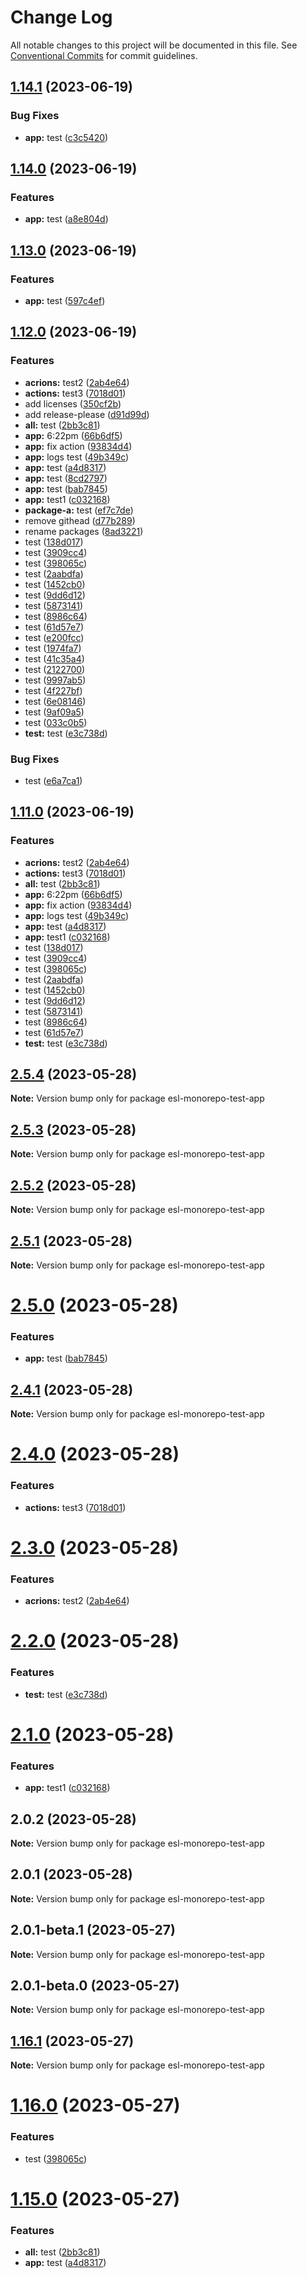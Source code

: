 # Change Log

All notable changes to this project will be documented in this file.
See [Conventional Commits](https://conventionalcommits.org) for commit guidelines.

## [1.14.1](https://github.com/fshovchko/esl-monorepo-test/compare/esl-monorepo-test-app-v1.14.0...esl-monorepo-test-app-v1.14.1) (2023-06-19)


### Bug Fixes

* **app:** test ([c3c5420](https://github.com/fshovchko/esl-monorepo-test/commit/c3c5420c8c6c3e8a767b664da2e2c1d833496165))

## [1.14.0](https://github.com/fshovchko/esl-monorepo-test/compare/esl-monorepo-test-app-v1.13.0...esl-monorepo-test-app-v1.14.0) (2023-06-19)


### Features

* **app:** test ([a8e804d](https://github.com/fshovchko/esl-monorepo-test/commit/a8e804dfcfadac9c0e6c9c058cf270dcca97669b))

## [1.13.0](https://github.com/fshovchko/esl-monorepo-test/compare/esl-monorepo-test-app-v1.12.0...esl-monorepo-test-app-v1.13.0) (2023-06-19)


### Features

* **app:** test ([597c4ef](https://github.com/fshovchko/esl-monorepo-test/commit/597c4ef92f4871ca95a3b703a550bcbf4457acc8))

## [1.12.0](https://github.com/fshovchko/esl-monorepo-test/compare/esl-monorepo-test-app-v1.11.0...esl-monorepo-test-app-v1.12.0) (2023-06-19)


### Features

* **acrions:** test2 ([2ab4e64](https://github.com/fshovchko/esl-monorepo-test/commit/2ab4e6414ac09ee530f84b4c59923ee14d456642))
* **actions:** test3 ([7018d01](https://github.com/fshovchko/esl-monorepo-test/commit/7018d01011d3d3686ab3a6eb3646f871ec2f76c7))
* add licenses ([350cf2b](https://github.com/fshovchko/esl-monorepo-test/commit/350cf2bba38e31a660df67fc902efd50a795528e))
* add release-please ([d91d99d](https://github.com/fshovchko/esl-monorepo-test/commit/d91d99d27b6262b89b881a5b7ca91a8c0ed40729))
* **all:** test ([2bb3c81](https://github.com/fshovchko/esl-monorepo-test/commit/2bb3c81cbe99e714e231810c277a4084ba6b865d))
* **app:** 6:22pm ([66b6df5](https://github.com/fshovchko/esl-monorepo-test/commit/66b6df5f0447dd7db34a1ab5b119971b2afbaf94))
* **app:** fix action ([93834d4](https://github.com/fshovchko/esl-monorepo-test/commit/93834d4081ba4d9076c06295a180902108ba50c2))
* **app:** logs test ([49b349c](https://github.com/fshovchko/esl-monorepo-test/commit/49b349c6f9d9503c9a5f0e5f01456a666cbf8e1a))
* **app:** test ([a4d8317](https://github.com/fshovchko/esl-monorepo-test/commit/a4d8317884904d9a596e52cc393d5b8e30e0ec92))
* **app:** test ([8cd2797](https://github.com/fshovchko/esl-monorepo-test/commit/8cd2797f374522dd5a9663c556aade76523a0034))
* **app:** test ([bab7845](https://github.com/fshovchko/esl-monorepo-test/commit/bab78457a499ac523955ff6bd2a2cee7bf6cccb4))
* **app:** test1 ([c032168](https://github.com/fshovchko/esl-monorepo-test/commit/c032168508d83a87d46b392690b1f07ef5a12981))
* **package-a:** test ([ef7c7de](https://github.com/fshovchko/esl-monorepo-test/commit/ef7c7de87b1796c8dabb47492ac0310bd71570f7))
* remove githead ([d77b289](https://github.com/fshovchko/esl-monorepo-test/commit/d77b2895e5defe4f0a3612ecd6badfd622692e3d))
* rename packages ([8ad3221](https://github.com/fshovchko/esl-monorepo-test/commit/8ad32212d0b8cbdb0e9efb9b24ed5a1fbd21744c))
* test ([138d017](https://github.com/fshovchko/esl-monorepo-test/commit/138d017d56e86e294ecf0ba7d4730da29bcfcf1a))
* test ([3909cc4](https://github.com/fshovchko/esl-monorepo-test/commit/3909cc44ae22995c5c965e3e5f95ed595d1edc4e))
* test ([398065c](https://github.com/fshovchko/esl-monorepo-test/commit/398065c43a899dde1979c49604d9d50f474eab4b))
* test ([2aabdfa](https://github.com/fshovchko/esl-monorepo-test/commit/2aabdfad734784c05d04469ce3c42b1b0f4b1a71))
* test ([1452cb0](https://github.com/fshovchko/esl-monorepo-test/commit/1452cb0494d81e31dbb98baeb6b2290524c42171))
* test ([9dd6d12](https://github.com/fshovchko/esl-monorepo-test/commit/9dd6d125f21702c4132dabda150c3179ee8c5d2a))
* test ([5873141](https://github.com/fshovchko/esl-monorepo-test/commit/58731419795f83d4023d2f29109e4e4102f66618))
* test ([8986c64](https://github.com/fshovchko/esl-monorepo-test/commit/8986c64c791ae1ccf116d9b9ef49408b8c3a6110))
* test ([61d57e7](https://github.com/fshovchko/esl-monorepo-test/commit/61d57e778ee5e030b15c811264e753790dcf21c2))
* test ([e200fcc](https://github.com/fshovchko/esl-monorepo-test/commit/e200fccc39a9acf6d9065c31877bfe7e78a6856c))
* test ([1974fa7](https://github.com/fshovchko/esl-monorepo-test/commit/1974fa71a5c0666ca282549c8a9d7981c4851c20))
* test ([41c35a4](https://github.com/fshovchko/esl-monorepo-test/commit/41c35a4b8ead2b4c9a5bf25b904c75fa8480f7d5))
* test ([2122700](https://github.com/fshovchko/esl-monorepo-test/commit/2122700518a81d7d01b29c5ab95f5e6427188ecc))
* test ([9997ab5](https://github.com/fshovchko/esl-monorepo-test/commit/9997ab594084a08faa94a16eb625b77f507c34de))
* test ([4f227bf](https://github.com/fshovchko/esl-monorepo-test/commit/4f227bf63bcddce68796ff8dbc96aecd846aeba3))
* test ([6e08146](https://github.com/fshovchko/esl-monorepo-test/commit/6e0814652a76ed9435498c8e194e1d2c42843d30))
* test ([9af09a5](https://github.com/fshovchko/esl-monorepo-test/commit/9af09a52e2ed085459e89ff04eb7e072f9cffc58))
* test ([033c0b5](https://github.com/fshovchko/esl-monorepo-test/commit/033c0b5af5ace3411607a8fe7b87c17b5078bef3))
* **test:** test ([e3c738d](https://github.com/fshovchko/esl-monorepo-test/commit/e3c738d00014e59162105b67de382afe377e7bfd))


### Bug Fixes

* test ([e6a7ca1](https://github.com/fshovchko/esl-monorepo-test/commit/e6a7ca1e7fabf3f9f04f8fd46cdcf6aaa0f03fcc))

## [1.11.0](https://github.com/fshovchko/esl-monorepo-test/compare/esl-monorepo-test-app-v1.10.0...esl-monorepo-test-app-v1.11.0) (2023-06-19)


### Features

* **acrions:** test2 ([2ab4e64](https://github.com/fshovchko/esl-monorepo-test/commit/2ab4e6414ac09ee530f84b4c59923ee14d456642))
* **actions:** test3 ([7018d01](https://github.com/fshovchko/esl-monorepo-test/commit/7018d01011d3d3686ab3a6eb3646f871ec2f76c7))
* **all:** test ([2bb3c81](https://github.com/fshovchko/esl-monorepo-test/commit/2bb3c81cbe99e714e231810c277a4084ba6b865d))
* **app:** 6:22pm ([66b6df5](https://github.com/fshovchko/esl-monorepo-test/commit/66b6df5f0447dd7db34a1ab5b119971b2afbaf94))
* **app:** fix action ([93834d4](https://github.com/fshovchko/esl-monorepo-test/commit/93834d4081ba4d9076c06295a180902108ba50c2))
* **app:** logs test ([49b349c](https://github.com/fshovchko/esl-monorepo-test/commit/49b349c6f9d9503c9a5f0e5f01456a666cbf8e1a))
* **app:** test ([a4d8317](https://github.com/fshovchko/esl-monorepo-test/commit/a4d8317884904d9a596e52cc393d5b8e30e0ec92))
* **app:** test1 ([c032168](https://github.com/fshovchko/esl-monorepo-test/commit/c032168508d83a87d46b392690b1f07ef5a12981))
* test ([138d017](https://github.com/fshovchko/esl-monorepo-test/commit/138d017d56e86e294ecf0ba7d4730da29bcfcf1a))
* test ([3909cc4](https://github.com/fshovchko/esl-monorepo-test/commit/3909cc44ae22995c5c965e3e5f95ed595d1edc4e))
* test ([398065c](https://github.com/fshovchko/esl-monorepo-test/commit/398065c43a899dde1979c49604d9d50f474eab4b))
* test ([2aabdfa](https://github.com/fshovchko/esl-monorepo-test/commit/2aabdfad734784c05d04469ce3c42b1b0f4b1a71))
* test ([1452cb0](https://github.com/fshovchko/esl-monorepo-test/commit/1452cb0494d81e31dbb98baeb6b2290524c42171))
* test ([9dd6d12](https://github.com/fshovchko/esl-monorepo-test/commit/9dd6d125f21702c4132dabda150c3179ee8c5d2a))
* test ([5873141](https://github.com/fshovchko/esl-monorepo-test/commit/58731419795f83d4023d2f29109e4e4102f66618))
* test ([8986c64](https://github.com/fshovchko/esl-monorepo-test/commit/8986c64c791ae1ccf116d9b9ef49408b8c3a6110))
* test ([61d57e7](https://github.com/fshovchko/esl-monorepo-test/commit/61d57e778ee5e030b15c811264e753790dcf21c2))
* **test:** test ([e3c738d](https://github.com/fshovchko/esl-monorepo-test/commit/e3c738d00014e59162105b67de382afe377e7bfd))

## [2.5.4](https://github.com/fshovchko/esl-monorepo-test/compare/esl-monorepo-test-app@2.5.3...esl-monorepo-test-app@2.5.4) (2023-05-28)

**Note:** Version bump only for package esl-monorepo-test-app





## [2.5.3](https://github.com/fshovchko/esl-monorepo-test/compare/esl-monorepo-test-app@2.5.2...esl-monorepo-test-app@2.5.3) (2023-05-28)

**Note:** Version bump only for package esl-monorepo-test-app





## [2.5.2](https://github.com/fshovchko/esl-monorepo-test/compare/esl-monorepo-test-app@2.5.1...esl-monorepo-test-app@2.5.2) (2023-05-28)

**Note:** Version bump only for package esl-monorepo-test-app





## [2.5.1](https://github.com/fshovchko/esl-monorepo-test/compare/esl-monorepo-test-app@2.5.0...esl-monorepo-test-app@2.5.1) (2023-05-28)

**Note:** Version bump only for package esl-monorepo-test-app





# [2.5.0](https://github.com/fshovchko/esl-monorepo-test/compare/esl-monorepo-test-app@2.4.1...esl-monorepo-test-app@2.5.0) (2023-05-28)


### Features

* **app:** test ([bab7845](https://github.com/fshovchko/esl-monorepo-test/commit/bab78457a499ac523955ff6bd2a2cee7bf6cccb4))





## [2.4.1](https://github.com/fshovchko/esl-monorepo-test/compare/esl-monorepo-test-app@2.4.0...esl-monorepo-test-app@2.4.1) (2023-05-28)

**Note:** Version bump only for package esl-monorepo-test-app





# [2.4.0](https://github.com/fshovchko/esl-monorepo-test/compare/esl-monorepo-test-app@2.3.0...esl-monorepo-test-app@2.4.0) (2023-05-28)


### Features

* **actions:** test3 ([7018d01](https://github.com/fshovchko/esl-monorepo-test/commit/7018d01011d3d3686ab3a6eb3646f871ec2f76c7))





# [2.3.0](https://github.com/fshovchko/esl-monorepo-test/compare/esl-monorepo-test-app@2.2.0...esl-monorepo-test-app@2.3.0) (2023-05-28)


### Features

* **acrions:** test2 ([2ab4e64](https://github.com/fshovchko/esl-monorepo-test/commit/2ab4e6414ac09ee530f84b4c59923ee14d456642))





# [2.2.0](https://github.com/fshovchko/esl-monorepo-test/compare/esl-monorepo-test-app@2.1.0...esl-monorepo-test-app@2.2.0) (2023-05-28)


### Features

* **test:** test ([e3c738d](https://github.com/fshovchko/esl-monorepo-test/commit/e3c738d00014e59162105b67de382afe377e7bfd))





# [2.1.0](https://github.com/fshovchko/esl-monorepo-test/compare/esl-monorepo-test-app@2.0.2...esl-monorepo-test-app@2.1.0) (2023-05-28)


### Features

* **app:** test1 ([c032168](https://github.com/fshovchko/esl-monorepo-test/commit/c032168508d83a87d46b392690b1f07ef5a12981))





## 2.0.2 (2023-05-28)

**Note:** Version bump only for package esl-monorepo-test-app





## 2.0.1 (2023-05-28)

**Note:** Version bump only for package esl-monorepo-test-app





## 2.0.1-beta.1 (2023-05-27)

**Note:** Version bump only for package esl-monorepo-test-app





## 2.0.1-beta.0 (2023-05-27)

**Note:** Version bump only for package esl-monorepo-test-app





## [1.16.1](https://github.com/fshovchko/esl-monorepo-test/compare/esl-monorepo-test-app@1.16.0...esl-monorepo-test-app@1.16.1) (2023-05-27)

**Note:** Version bump only for package esl-monorepo-test-app





# [1.16.0](https://github.com/fshovchko/esl-monorepo-test/compare/esl-monorepo-test-app@1.15.0...esl-monorepo-test-app@1.16.0) (2023-05-27)


### Features

* test ([398065c](https://github.com/fshovchko/esl-monorepo-test/commit/398065c43a899dde1979c49604d9d50f474eab4b))





# [1.15.0](https://github.com/fshovchko/esl-monorepo-test/compare/esl-monorepo-test-app@1.13.0...esl-monorepo-test-app@1.15.0) (2023-05-27)


### Features

* **all:** test ([2bb3c81](https://github.com/fshovchko/esl-monorepo-test/commit/2bb3c81cbe99e714e231810c277a4084ba6b865d))
* **app:** test ([a4d8317](https://github.com/fshovchko/esl-monorepo-test/commit/a4d8317884904d9a596e52cc393d5b8e30e0ec92))
